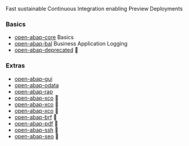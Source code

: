 Fast sustainable Continuous Integration enabling Preview Deployments

### Basics
* [open-abap-core](https://github.com/open-abap/open-abap-core) Basics
* [open-abap-bal](https://github.com/open-abap/open-abap-bal) Business Application Logging
* [open-abap-deprecated](https://github.com/open-abap/open-abap-deprecated) 👷

### Extras
* [open-abap-gui](https://github.com/open-abap/open-abap-gui)
* [open-abap-odata](https://github.com/open-abap/open-abap-odata)
* [open-abap-rap](https://github.com/open-abap/open-abap-rap)
* [open-abap-xco](https://github.com/open-abap/open-abap-xco) 👷
* [open-abap-xco](https://github.com/open-abap/open-abap-rest) 👷
* [open-abap-xco](https://github.com/open-abap/open-abap-adt) 👷
* [open-abap-brf](https://github.com/open-abap/open-abap-brf) 👷
* [open-abap-pdf](https://github.com/open-abap/open-abap-pdf) 👷
* [open-abap-ssh](https://github.com/open-abap/open-abap-ssh) 👷
* [open-abap-seo](https://github.com/open-abap/open-abap-seo) 👷
